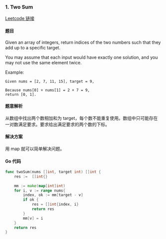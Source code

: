 ### 1. Two Sum

[Leetcode 链接](https://leetcode.com/problems/two-sum/description/)

#### 题目

Given an array of integers, return indices of the two numbers such that they add up to a specific target.

You may assume that each input would have exactly one solution, and you may not use the same element twice.

Example:
```
Given nums = [2, 7, 11, 15], target = 9,

Because nums[0] + nums[1] = 2 + 7 = 9,
return [0, 1].
```

#### 题意解析

从数组中找出两个数相加和为 target，每个数不能重复使用。数组中只可能存在一对数满足要求。要求给出满足要求的两个数的下标。

#### 解决方案
用 map 就可以简单解决问题。

#### Go 代码
``` go
func twoSum(nums []int, target int) []int {
    res :=  []int{}
    
    mm := make(map[int]int)
    for i, v := range nums{
        index, ok := mm[target - v]
        if ok {
            res = []int{index, i}
            return res
        }
        mm[v] = i
    }
    return res 
}
```
